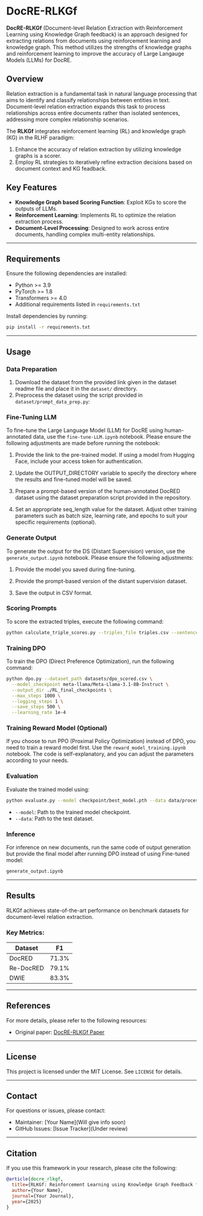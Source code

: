 # DocRE-RLKGf

**DocRE-RLKGf** (Document-level Relation Extraction with Reinforcement Learning using Knowledge Graph feedback) is an approach designed for extracting relations from documents using reinforcement learning and knowledge graph. This method utilizes the strengths of knowledge graphs and reinforcement learning to improve the accuracy of Large Langauge Models (LLMs) for DocRE.


## Overview

Relation extraction is a fundamental task in natural language processing that aims to identify and classify relationships between entities in text. Document-level relation extraction expands this task to process relationships across entire documents rather than isolated sentences, addressing more complex relationship scenarios.

The **RLKGf** integrates reinforcement learning (RL) and knowledge graph (KG) in the RLHF paradigm:

1. Enhance the accuracy of relation extraction by utilizing knowledge graphs is a scorer.
2. Employ RL strategies to iteratively refine extraction decisions based on document context and KG feadback.


## Key Features

- **Knowledge Graph based Scoring Function**: Exploit KGs to score the outputs of LLMs.
- **Reinforcement Learning**: Implements RL to optimize the relation extraction process.
- **Document-Level Processing**: Designed to work across entire documents, handling complex multi-entity relationships.

---

## Requirements

Ensure the following dependencies are installed:

- Python >= 3.9
- PyTorch >= 1.8
- Transformers >= 4.0
- Additional requirements listed in `requirements.txt`

Install dependencies by running:

```bash
pip install -r requirements.txt
```

---

## Usage

### Data Preparation

1. Download the dataset from the provided link given in the dataset readme file and place it in the `dataset/` directory.
2. Preprocess the dataset using the script provided in `dataset/prompt_data_prep.py`:


### Fine-Tuning LLM

To fine-tune the Large Language Model (LLM) for DocRE using human-annotated data, use the `fine-tune-LLM.ipynb` notebook. Please ensure the following adjustments are made before running the notebook:

1. Provide the link to the pre-trained model. If using a model from Hugging Face, include your access token for authentication.

2. Update the OUTPUT_DIRECTORY variable to specify the directory where the results and fine-tuned model will be saved.

3. Prepare a prompt-based version of the human-annotated DocRED dataset using the dataset preparation script provided in the repository.

4. Set an appropriate seq_length value for the dataset. Adjust other training parameters such as batch size, learning rate, and epochs to suit your specific requirements (optional).

### Generate Output

To generate the output for the DS (Distant Supervision) version, use the ```generate_output.ipynb``` notebook. Please ensure the following adjustments:

1. Provide the model you saved during fine-tuning.

2. Provide the prompt-based version of the distant supervision dataset.

3. Save the output in CSV format.

### Scoring Prompts

To score the extracted triples, execute the following command:

```bash
python calculate_triple_scores.py --triples_file triples.csv --sentences_file sentences.csv
```

### Training DPO

To train the DPO (Direct Preference Optimization), run the following command:
```bash
python dpo.py --dataset_path datasets/dpo_scored.csv \
  --model_checkpoint meta-llama/Meta-Llama-3.1-8B-Instruct \
  --output_dir ./RL_final_checkpoints \
  --max_steps 1000 \
  --logging_steps 1 \
  --save_steps 500 \
  --learning_rate 1e-4
``` 
### Training Reward Model (Optional)

If you choose to run PPO (Proximal Policy Optimization) instead of DPO, you need to train a reward model first. Use the ```reward_model_training.ipynb``` notebook. The code is self-explanatory, and you can adjust the parameters according to your needs.

### Evaluation

Evaluate the trained model using:

```bash
python evaluate.py --model checkpoint/best_model.pth --data data/processed/test
```

- `--model`: Path to the trained model checkpoint.
- `--data`: Path to the test dataset.

### Inference

For inference on new documents, run the same code of output generation but provide the final model after running DPO instead of using Fine-tuned model:

```bash
generate_output.ipynb
```


---

## Results

RLKGf achieves state-of-the-art performance on benchmark datasets for document-level relation extraction.

### Key Metrics:

| Dataset            | F1 |
|--------------------|-------|
| DocRED         | 71.3% |
| Re-DocRED            | 79.1% |
| DWIE         | 83.3% |

---

## References

For more details, please refer to the following resources:

- Original paper: [DocRE-RLKGf Paper](#)

---

## License

This project is licensed under the MIT License. See `LICENSE` for details.

---

## Contact

For questions or issues, please contact:

- Maintainer: [Your Name](Will give info soon) 
- GitHub Issues: [Issue Tracker](Under review)

---

## Citation

If you use this framework in your research, please cite the following:

```bibtex
@article{docre_rlkgf,
  title={RLKGf: Reinforcement Learning using Knowledge Graph Feedback for Document-level Relation Extraction},
  author={Your Name},
  journal={Your Journal},
  year={2025}
}
```

